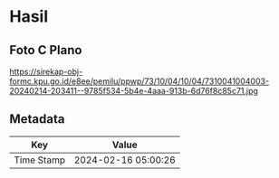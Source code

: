 # Hasil

## Foto C Plano

https://sirekap-obj-formc.kpu.go.id/e8ee/pemilu/ppwp/73/10/04/10/04/7310041004003-20240214-203411--9785f534-5b4e-4aaa-913b-6d76f8c85c71.jpg


## Metadata

| Key        | Value               |
| ---------- | ------------------- |
| Time Stamp | 2024-02-16 05:00:26 |



